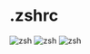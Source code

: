 # .zshrc

![zsh](https://github.com/fiqgant/zsh/blob/main/images/1.png)
![zsh](https://github.com/fiqgant/zsh/blob/main/images/2.png)
![zsh](https://github.com/fiqgant/zsh/blob/main/images/3.png)
